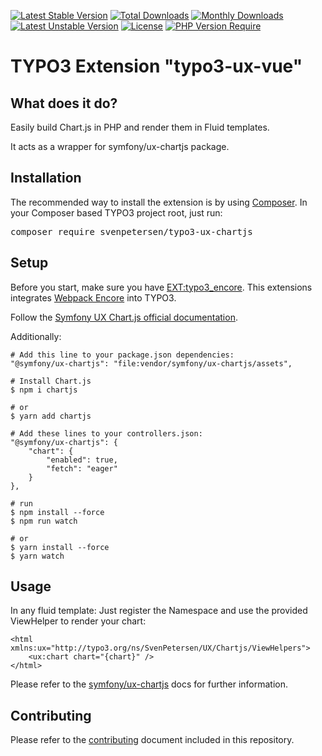 [![Latest Stable Version](http://poser.pugx.org/svenpetersen/typo3-ux-chartjs/v)](https://packagist.org/packages/svenpetersen/typo3-ux-chartjs)
[![Total Downloads](http://poser.pugx.org/svenpetersen/typo3-ux-chartjs/downloads)](https://packagist.org/packages/svenpetersen/typo3-ux-chartjs)
[![Monthly Downloads](http://poser.pugx.org/svenpetersen/typo3-ux-chartjs/d/monthly)](https://packagist.org/packages/svenpetersen/typo3-ux-vue)
[![Latest Unstable Version](http://poser.pugx.org/svenpetersen/typo3-ux-chartjs/v/unstable)](https://packagist.org/packages/svenpetersen/typo3-ux-vue)
[![License](http://poser.pugx.org/svenpetersen/typo3-ux-vue/license)](https://packagist.org/packages/svenpetersen/typo3-ux-vue)
[![PHP Version Require](http://poser.pugx.org/svenpetersen/typo3-ux-vue/require/php)](https://packagist.org/packages/svenpetersen/typo3-ux-vue)

TYPO3 Extension "typo3-ux-vue"
=================================

## What does it do?
Easily build Chart.js in PHP and render them in Fluid templates.

It acts as a wrapper for symfony/ux-chartjs package.

## Installation
The recommended way to install the extension is by
using [Composer](https://getcomposer.org/). In your Composer based TYPO3 project
root, just run:
<pre>composer require svenpetersen/typo3-ux-chartjs</pre>

## Setup
Before you start, make sure you have [EXT:typo3_encore](https://github.com/sabbelasichon/typo3_encore).
This extensions integrates [Webpack Encore](https://symfony.com/doc/current/frontend.html) into TYPO3.

Follow the [Symfony UX Chart.js official documentation](https://symfony.com/bundles/ux-chartjs/current/index.html).

Additionally:

    # Add this line to your package.json dependencies:
    "@symfony/ux-chartjs": "file:vendor/symfony/ux-chartjs/assets",

    # Install Chart.js
    $ npm i chartjs

    # or
    $ yarn add chartjs

    # Add these lines to your controllers.json:
    "@symfony/ux-chartjs": {
        "chart": {
            "enabled": true,
            "fetch": "eager"
        }
    },

    # run
    $ npm install --force
    $ npm run watch

    # or
    $ yarn install --force
    $ yarn watch

## Usage
In any fluid template: Just register the Namespace and use the provided ViewHelper to render your chart:

    <html xmlns:ux="http://typo3.org/ns/SvenPetersen/UX/Chartjs/ViewHelpers">
        <ux:chart chart="{chart}" />
    </html>

Please refer to the [symfony/ux-chartjs](https://ux.symfony.com/chartjs) docs for further information.

## Contributing

Please refer to the [contributing](CONTRIBUTING.md) document included in this
repository.
